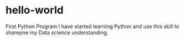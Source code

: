 # hello-world
First Python Program
I have started learning Python and use this skill to sharepne my Data science understanding.
